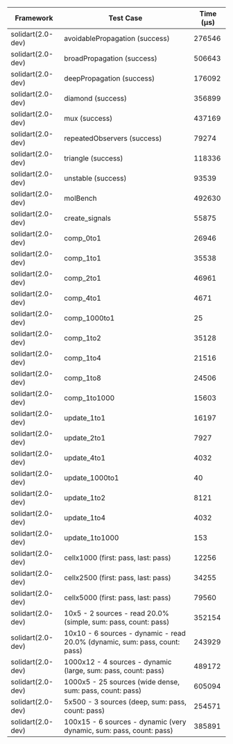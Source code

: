 | Framework | Test Case | Time (μs) |
| --- | --- | --- |
| solidart(2.0-dev) | avoidablePropagation (success) | 276546 |
| solidart(2.0-dev) | broadPropagation (success) | 506643 |
| solidart(2.0-dev) | deepPropagation (success) | 176092 |
| solidart(2.0-dev) | diamond (success) | 356899 |
| solidart(2.0-dev) | mux (success) | 437169 |
| solidart(2.0-dev) | repeatedObservers (success) | 79274 |
| solidart(2.0-dev) | triangle (success) | 118336 |
| solidart(2.0-dev) | unstable (success) | 93539 |
| solidart(2.0-dev) | molBench | 492630 |
| solidart(2.0-dev) | create_signals | 55875 |
| solidart(2.0-dev) | comp_0to1 | 26946 |
| solidart(2.0-dev) | comp_1to1 | 35538 |
| solidart(2.0-dev) | comp_2to1 | 46961 |
| solidart(2.0-dev) | comp_4to1 | 4671 |
| solidart(2.0-dev) | comp_1000to1 | 25 |
| solidart(2.0-dev) | comp_1to2 | 35128 |
| solidart(2.0-dev) | comp_1to4 | 21516 |
| solidart(2.0-dev) | comp_1to8 | 24506 |
| solidart(2.0-dev) | comp_1to1000 | 15603 |
| solidart(2.0-dev) | update_1to1 | 16197 |
| solidart(2.0-dev) | update_2to1 | 7927 |
| solidart(2.0-dev) | update_4to1 | 4032 |
| solidart(2.0-dev) | update_1000to1 | 40 |
| solidart(2.0-dev) | update_1to2 | 8121 |
| solidart(2.0-dev) | update_1to4 | 4032 |
| solidart(2.0-dev) | update_1to1000 | 153 |
| solidart(2.0-dev) | cellx1000 (first: pass, last: pass) | 12256 |
| solidart(2.0-dev) | cellx2500 (first: pass, last: pass) | 34255 |
| solidart(2.0-dev) | cellx5000 (first: pass, last: pass) | 79560 |
| solidart(2.0-dev) | 10x5 - 2 sources - read 20.0% (simple, sum: pass, count: pass) | 352154 |
| solidart(2.0-dev) | 10x10 - 6 sources - dynamic - read 20.0% (dynamic, sum: pass, count: pass) | 243929 |
| solidart(2.0-dev) | 1000x12 - 4 sources - dynamic (large, sum: pass, count: pass) | 489172 |
| solidart(2.0-dev) | 1000x5 - 25 sources (wide dense, sum: pass, count: pass) | 605094 |
| solidart(2.0-dev) | 5x500 - 3 sources (deep, sum: pass, count: pass) | 254571 |
| solidart(2.0-dev) | 100x15 - 6 sources - dynamic (very dynamic, sum: pass, count: pass) | 385891 |
